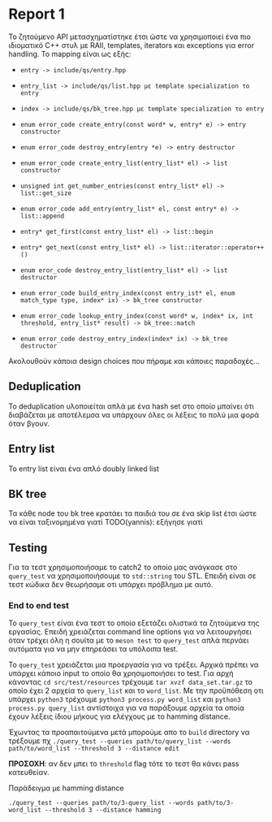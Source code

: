 # Report 1

Το ζητούμενο API μετασχηματίστηκε έτσι ώστε να χρησιμοποιεί ένα πιο ιδιοματικό
C++ στυλ με RAII, templates, iterators και exceptions για error handling. Το mapping είναι
ως εξής:

- `entry -> include/qs/entry.hpp`

- `entry_list -> include/qs/list.hpp με template specialization το entry`

- `index -> include/qs/bk_tree.hpp με template specialization το entry`

- `enum error_code create_entry(const word* w, entry* e) -> entry constructor`

- `enum error_code destroy_entry(entry *e) -> entry destructor`

- `enum error_code create_entry_list(entry_list* el) -> list constructor`

- `unsigned int get_number_entries(const entry_list* el) -> list::get_size`

- `enum error_code add_entry(entry_list* el, const entry* e) -> list::append`

- `entry* get_first(const entry_list* el) -> list::begin`

- `entry* get_next(const entry_list* el) -> list::iterator::operator++()`

- `enum eror_code destroy_entry_list(entry_list* el) -> list destructor`

- `enum error_code build_entry_index(const entry_ist* el, enum match_type type, index* ix) -> bk_tree constructor`

- `enum error_code lookup_entry_index(const word* w, index* ix, int threshold, entry_list* result) -> bk_tree::match`

- `enum error_code destroy_entry_index(index* ix) -> bk_tree destructor`

Ακολουθούν κάποια design choices που πήραμε και κάποιες παραδοχές...

## Deduplication

Το deduplication υλοποιείται απλά με ένα hash set στο οποίο μπαίνει ότι
διαβάζεται με αποτέλεμσα να υπάρχουν όλες οι λέξεις το πολύ μια φορά όταν βγουν.

## Entry list

Το entry list είναι ένα απλό doubly linked list

## BK tree

Τα κάθε node του bk tree κρατάει τα παιδιά του σε ένα skip list έτσι ώστε να
είναι ταξινομημένα γιατί TODO(yannis): εξήγησε γιατί

## Testing

Για τα τεστ χρησιμοποιήσαμε το catch2 το οποίο μας ανάγκασε στο `query_test` να
χρησιμοποιήσουμε το `std::string` του STL. Επειδή είναι σε τεστ κώδικα δεν
θεωρήσαμε οτι υπάρχει πρόβλημα με αυτό.

### End to end test

Το `query_test` είναι ένα τεστ το οποίο εξετάζει ολιστικά τα ζητούμενα της
εργασίας. Επειδή χρειάζεται command line options για να λειτουργήσει όταν τρέχει
όλη η σουίτα με το `meson test` το `query_test` απλά περνάει αυτόματα για να μην
επηρεάσει τα υπόλοιπα test.

Το `query_test` χρειάζεται μια προεργασία για να τρέξει. Αρχικά πρέπει να
υπάρχει κάποιο input το οποίο θα χρησιμοποιήσει το test. Για αρχή κάνοντας `cd src/test/resources`
τρέχουμε `tar xvzf data_set.tar.gz` το οποίο έχει 2 αρχεία το `query_list` και
το `word_list`. Με την προϋπόθεση οτι υπάρχει `python3` τρέχουμε 
`python3 process.py word_list` και `python3 process.py query_list` αντίστοιχα
για να παράξουμε αρχεία τα οποία έχουν λέξεις ίδιου μήκους για ελέγχους με το 
hamming distance.

Έχωντας τα προαπαιτούμενα μετά μπορούμε απο το `build` directory να τρέξουμε πχ
`./query_test --queries path/to/query_list --words path/to/word_list --threshold 3 --distance edit`

**ΠΡΟΣΟΧΗ**: αν δεν μπει το `threshold` flag τότε το τεστ θα κάνει pass
κατευθείαν.

Παράδειγμα με hamming distance

`./query_test --queries path/to/3-query_list --words path/to/3-word_list --threshold 3 --distance hamming`
